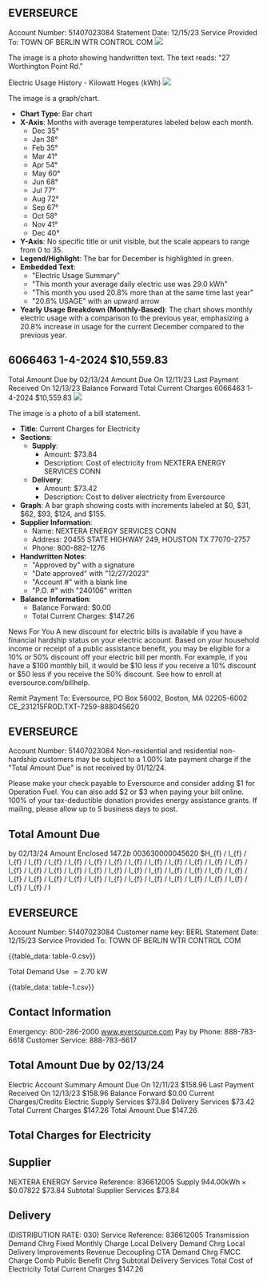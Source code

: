 ## EVERSEURCE

Account Number: 51407023084
Statement Date: $12 / 15 / 23$
Service Provided To:
TOWN OF BERLIN WTR CONTROL COM
![](images/img-0.jpeg)

The image is a photo showing handwritten text. The text reads: "27 Worthington Point Rd."

Electric Usage History - Kilowatt Hoges (kWh)
![](images/img-1.jpeg)

The image is a graph/chart.

- **Chart Type**: Bar chart
- **X-Axis**: Months with average temperatures labeled below each month.
  - Dec 35°
  - Jan 38°
  - Feb 35°
  - Mar 41°
  - Apr 54°
  - May 60°
  - Jun 68°
  - Jul 77°
  - Aug 72°
  - Sep 67°
  - Oct 58°
  - Nov 41°
  - Dec 40°
- **Y-Axis**: No specific title or unit visible, but the scale appears to range from 0 to 35.
- **Legend/Highlight**: The bar for December is highlighted in green.
- **Embedded Text**:
  - "Electric Usage Summary"
  - "This month your average daily electric use was 29.0 kWh"
  - "This month you used 20.8% more than at the same time last year"
  - "20.8% USAGE" with an upward arrow
- **Yearly Usage Breakdown (Monthly-Based)**: The chart shows monthly electric usage with a comparison to the previous year, emphasizing a 20.8% increase in usage for the current December compared to the previous year.

## 6066463 1-4-2024 \$10,559.83

Total Amount Due by $02 / 13 / 24$
Amount Due On 12/11/23
Last Payment Received On 12/13/23
Balance Forward
Total Current Charges
6066463 1-4-2024 \$10,559.83
![](images/img-2.jpeg)

The image is a photo of a bill statement.

- **Title**: Current Charges for Electricity
- **Sections**:
  - **Supply**: 
    - Amount: $73.84
    - Description: Cost of electricity from NEXTERA ENERGY SERVICES CONN
  - **Delivery**: 
    - Amount: $73.42
    - Description: Cost to deliver electricity from Eversource
- **Graph**: A bar graph showing costs with increments labeled at $0, $31, $62, $93, $124, and $155.
- **Supplier Information**:
  - Name: NEXTERA ENERGY SERVICES CONN
  - Address: 20455 STATE HIGHWAY 249, HOUSTON TX 77070-2757
  - Phone: 800-882-1276
- **Handwritten Notes**:
  - "Approved by" with a signature
  - "Date approved" with "12/27/2023"
  - "Account #" with a blank line
  - "P.O. #" with "240106" written
- **Balance Information**:
  - Balance Forward: $0.00
  - Total Current Charges: $147.26

News For You
A new discount for electric bills is available if you have a financial hardship status on your electric account. Based on your household income or receipt of a public assistance benefit, you may be eligible for a $10 \%$ or $50 \%$ discount off your electric bill per month. For example, if you have a $\$ 100$ monthly bill, it would be $\$ 10$ less if you receive a $10 \%$ discount or $\$ 50$ less if you receive the $50 \%$ discount. See how to enroll at eversource.com/billhelp.

Remit Payment To: Eversource, PO Box 56002, Boston, MA 02205-6002
CE_231215FROD.TXT-7259-888045620

## EVERSEURCE

Account Number: 51407023084
Non-residential and residential non-hardship customers may be subject to a $1.00 \%$ late payment charge if the "Total Amount Due" is not received by $01 / 12 / 24$.

Please make your check payable to Eversource and consider adding $\$ 1$ for Operation Fuel.
You can also add $\$ 2$ or $\$ 3$ when paying your bill online. $100 \%$ of your tax-deductible donation provides energy assistance grants. If mailing, please allow up to 5 business days to post.

## Total Amount Due

by $02 / 13 / 24$
Amount Enclosed
$147.2 b$
$003630000045620$
$H_{f} / I_{f} / I_{f} / I_{f} / I_{f} / I_{f} / I_{f} / I_{f} / I_{f} / I_{f} / I_{f} / I_{f} / I_{f} / I_{f} / I_{f} / I_{f} / I_{f} / I_{f} / I_{f} / I_{f} / I_{f} / I_{f} / I_{f} / I_{f} / I_{f} / I_{f} / I_{f} / I_{f} / I_{f} / I_{f} / I_{f} / I_{f} / I_{f} / I_{f} / I_{f} / I_{f} / I_{f} / I_{f} / I_{f} / I_{f} / I

## EVERSEURCE

Account Number: 51407023084
Customer name key: BERL
Statement Date: 12/15/23
Service Provided To:
TOWN OF BERLIN WTR CONTROL COM

{{table_data: table-0.csv}}

Total Demand Use $=2.70 \mathrm{~kW}$

{{table_data: table-1.csv}}

## Contact Information

Emergency: 800-286-2000
www.eversource.com
Pay by Phone: 888-783-6618
Customer Service: 888-783-6617

## Total Amount Due by $02 / 13 / 24$

Electric Account Summary
Amount Due On 12/11/23
$\$ 158.96$
Last Payment Received On 12/13/23
$\$ 158.96$
Balance Forward
\$0.00
Current Charges/Credits
Electric Supply Services
$\$ 73.84$
Delivery Services
$\$ 73.42$
Total Current Charges
$\$ 147.26$
Total Amount Due
$\$ 147.26$

## Total Charges for Electricity

## Supplier

NEXTERA ENERGY
Service Reference: 836612005
Supply
$944.00 \mathrm{kWh} \times \$ 0.07822$
$\$ 73.84$
Subtotal Supplier Services
$\$ 73.84$

## Delivery

(DISTRIBUTION RATE: 030)
Service Reference: 836612005
Transmission Demand Chrg
Fixed Monthly Charge
Local Delivery Demand Chrg
Local Delivery Improvements
Revenue Decoupling
CTA Demand Chrg
FMCC Charge
Comb Public Benefit Chrg
Subtotal Delivery Services
Total Cost of Electricity
Total Current Charges
$\$ 147.26$
